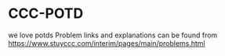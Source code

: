 # CCC-POTD
we love potds
Problem links and explanations can be found from https://www.stuyccc.com/interim/pages/main/problems.html
